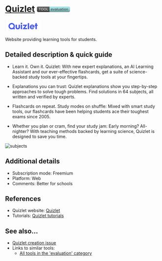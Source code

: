 # [Quizlet](https://quizlet.com/)  [<img src="images/evaluation.png" align="bottom">](https://github.com/e-CLOSE/Toolbox/issues?q=label%3A01_TOOL+label%3Aevaluation)

[<img src="images/quizlet.png" align="bottom" alt="quizlet Logo">](https://quizlet.com/)

Website providing learning tools for students.


## Detailed description & quick guide

+ Learn it. Own it. Quizlet: 
With new expert explanations, an AI Learning Assistant and our ever-effective flashcards, get a suite of science-backed study tools at your fingertips.

+ Explanations you can trust:
Quizlet explanations show you step-by-step approaches to solve tough problems. Find solutions in 64 subjects, all written and verified by experts.

+ Flashcards on repeat. Study modes on shuffle:
Mixed with smart study tools, our flashcards have been helping students ace their toughest exams since 2005.

+ Whether you plan or cram, find your study jam:
Early morning? All-nighter? With teaching methods backed by learning science, Quizlet is designed to save you time.


![subjects](https://user-images.githubusercontent.com/96419022/157427279-6269cf3e-3b85-40e6-b519-e34794625756.png)


## Additional details

- Subscription mode: Freemium
- Platform: Web
- Comments: Better for schools


## References

- Quizlet website: [Quizlet](https://quizlet.com/)
- Tutorials: [Quizlet tutorials](https://www.youtube.com/c/quizlet/videos)


## See also...

- [Quizlet creation issue](https://github.com/e-CLOSE/Toolbox/issues/69)
- Links to similar tools:
  - [All tools in the 'evaluation' category](https://github.com/e-CLOSE/Toolbox/issues?q=label%3A01_TOOL+label%3Aevaluation)
